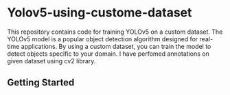 # Yolov5-using-custome-dataset
This repository contains code for training YOLOv5 on a custom dataset. The YOLOv5 model is a popular object detection algorithm designed for real-time applications. By using a custom dataset, you can train the model to detect objects specific to your domain. I have perfomed annotations on given dataset using cv2 library.

## Getting Started
